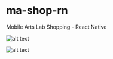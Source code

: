 # ma-shop-rn
Mobile Arts Lab Shopping  - React Native

![alt text](http://g.recordit.co/KfDJmmcLEL.gif "Application in action - iOS")

![alt text](http://g.recordit.co/F3UWm6TZPN.gif "Application in action - Android")


